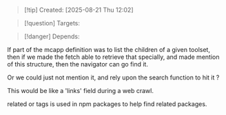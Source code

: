 
>[!tip] Created: [2025-08-21 Thu 12:02]

>[!question] Targets: 

>[!danger] Depends: 

If part of the mcapp definition was to list the children of a given toolset, then if we made the fetch able to retrieve that specially, and made mention of this structure, then the navigator can go find it.

Or we could just not mention it, and rely upon the search function to hit it ?

This would be like a 'links' field during a web crawl.

related or tags is used in npm packages to help find related packages.